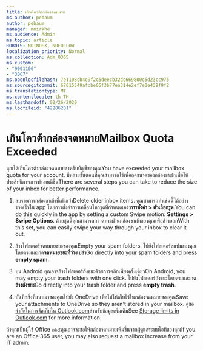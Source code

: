 ```yaml
---
title: เกินโควต้ากล่องจดหมาย
ms.author: pebaum
author: pebaum
manager: mnirkhe
ms.audience: Admin
ms.topic: article
ROBOTS: NOINDEX, NOFOLLOW
localization_priority: Normal
ms.collection: Adm_O365
ms.custom:
- "9001106"
- "3067"
ms.openlocfilehash: 7e1108cb4c9f2c5deecb32dc669800c5d23cc975
ms.sourcegitcommit: 67015549afcbe05f3b77ea314e2ef7e0e439f9f2
ms.translationtype: MT
ms.contentlocale: th-TH
ms.lasthandoff: 02/26/2020
ms.locfileid: "42286281"
---
```

# <a name="mailbox-quota-exceeded"></a><span data-ttu-id="8a121-102">เกินโควต้ากล่องจดหมาย</span><span class="sxs-lookup"><span data-stu-id="8a121-102">Mailbox Quota Exceeded</span></span>

<span data-ttu-id="8a121-103">คุณได้เกินโควต้ากล่องจดหมายสำหรับบัญชีของคุณ</span><span class="sxs-lookup"><span data-stu-id="8a121-103">You have exceeded your mailbox quota for your account.</span></span> <span data-ttu-id="8a121-104">มีหลายขั้นตอนที่คุณสามารถใช้เพื่อลดขนาดของกล่องขาเข้าเพื่อให้ประสิทธิภาพการทำงานดีขึ้น</span><span class="sxs-lookup"><span data-stu-id="8a121-104">There are several steps you can take to reduce the size of your inbox for better performance.</span></span>

1. <span data-ttu-id="8a121-105">ลบรายการกล่องขาเข้าที่เก่ากว่า</span><span class="sxs-lookup"><span data-stu-id="8a121-105">Delete older inbox items.</span></span> <span data-ttu-id="8a121-106">คุณสามารถทำเช่นนี้ได้อย่างรวดเร็วใน app โดยการตั้งค่าการเคลื่อนไหวรูดที่กำหนดเอง:**การตั้งค่า > ตัวเลือกรูด**.</span><span class="sxs-lookup"><span data-stu-id="8a121-106">You can do this quickly in the app by setting a custom Swipe motion: **Settings > Swipe Options**.</span></span> <span data-ttu-id="8a121-107">ด้วยชุดนี้คุณสามารถกวาดทางผ่านกล่องขาเข้าของคุณเพื่อล้างออก</span><span class="sxs-lookup"><span data-stu-id="8a121-107">With this set, you can easily swipe your way through your inbox to clear it out.</span></span>

2. <span data-ttu-id="8a121-108">ล้างโฟลเดอร์จดหมายขยะของคุณ</span><span class="sxs-lookup"><span data-stu-id="8a121-108">Empty your spam folders.</span></span> <span data-ttu-id="8a121-109">ไปยังโฟลเดอร์สแปมของคุณโดยตรงและกด**จดหมายขยะที่ว่างเปล่า**</span><span class="sxs-lookup"><span data-stu-id="8a121-109">Go directly into your spam folders and press **empty spam**.</span></span>

3. <span data-ttu-id="8a121-110">บน Android คุณอาจล้างโฟลเดอร์ถังขยะด้วยการคลิกเพียงครั้งเดียว</span><span class="sxs-lookup"><span data-stu-id="8a121-110">On Android, you may empty your trash folders with one click.</span></span> <span data-ttu-id="8a121-111">ไปยังโฟลเดอร์ถังขยะโดยตรงและกด**ล้างถังขยะ**</span><span class="sxs-lookup"><span data-stu-id="8a121-111">Go directly into your trash folder and press **empty trash**.</span></span> 

4. <span data-ttu-id="8a121-112">บันทึกสิ่งที่แนบมาของคุณไปยัง OneDrive เพื่อไม่ให้เก็บไว้ในกล่องจดหมายของคุณ</span><span class="sxs-lookup"><span data-stu-id="8a121-112">Save your attachments to OneDrive so they aren't stored in your mailbox.</span></span> <span data-ttu-id="8a121-113">ดูข้อ[จำกัดในการจัดเก็บใน Outlook.com](https://support.office.com/article/storage-limits-in-outlook-com-7ac99134-69e5-4619-ac0b-2d313bba5e9e)สำหรับข้อมูลเพิ่มเติม</span><span class="sxs-lookup"><span data-stu-id="8a121-113">See [Storage limits in Outlook.com](https://support.office.com/article/storage-limits-in-outlook-com-7ac99134-69e5-4619-ac0b-2d313bba5e9e) for more information.</span></span> 

<span data-ttu-id="8a121-114">ถ้าคุณเป็นผู้ใช้ Office ๓๖๕คุณอาจจะขอให้กล่องจดหมายเพิ่มขึ้นจากผู้ดูแลระบบไอทีของคุณ</span><span class="sxs-lookup"><span data-stu-id="8a121-114">If you are an Office 365 user, you may also request a mailbox increase from your IT admin.</span></span>